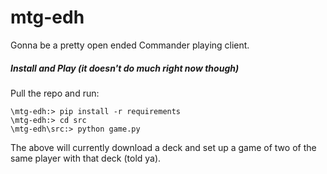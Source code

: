 # mtg-edh
Gonna be a pretty open ended Commander playing client.

##### Install and Play (it doesn't do much right now though)
Pull the repo and run:
```
\mtg-edh:> pip install -r requirements
\mtg-edh:> cd src
\mtg-edh\src:> python game.py
```

The above will currently download a deck and set up a game of two of the same player with that deck (told ya).
